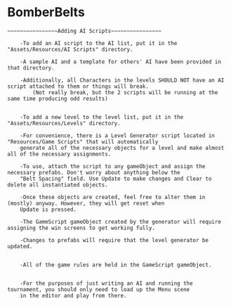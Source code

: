 # BomberBelts
~~~~~~~~~~~~~~~~~~~~~~~~~~~~~~~~~~~~~~~~~~~~~~~~~
~~~~~~~~~~~~~~~~Adding AI Scripts~~~~~~~~~~~~~~~~

	-To add an AI script to the AI list, put it in the "Assets/Resources/AI Scripts" directory.

	-A sample AI and a template for others' AI have been provided in that directory.

	-Additionally, all Characters in the levels SHOULD NOT have an AI script attached to them or things will break.
		(Not really break, but the 2 scripts will be running at the same time producing odd results)

~~~~~~~~~~~~~~~~~~~~~~~~~~~~~~~~~~~~~~~~~~~~~~~~~
~~~~~~~~~~~~~~~Creating New Levels~~~~~~~~~~~~~~~

	-To add a new level to the level list, put it in the "Assets/Resources/Levels" directory.

	-For convenience, there is a Level Generator script located in "Resources/Game Scripts" that will automatically
	generate all of the necessary objects for a level and make almost all of the necessary assignments.

	-To use, attach the script to any gameObject and assign the necessary prefabs. Don't worry about anything below the
	"Belt Spacing" field. Use Update to make changes and Clear to delete all instantiated objects.

	-Once these objects are created, feel free to alter them in (mostly) anyway. However, they will get reset when
	Update is pressed.

	-The GameScript gameObject created by the generator will require assigning the win screens to get working fully.

	-Changes to prefabs will require that the level generator be updated.

~~~~~~~~~~~~~~~~~~~~~~~~~~~~~~~~~~~~~~~~~~~~~~~~~
~~~~~~~~~~~~~~~Modifying Game Rules~~~~~~~~~~~~~~

	-All of the game rules are held in the GameScript gameObject. 

~~~~~~~~~~~~~~~~~~~~~~~~~~~~~~~~~~~~~~~~~~~~~~~~~
~~~~~~~~~~~~~~~~~~~~Other Stuff~~~~~~~~~~~~~~~~~~

	-For the purposes of just writing an AI and running the tournament, you should only need to load up the Menu scene 
	in the editor and play from there.
